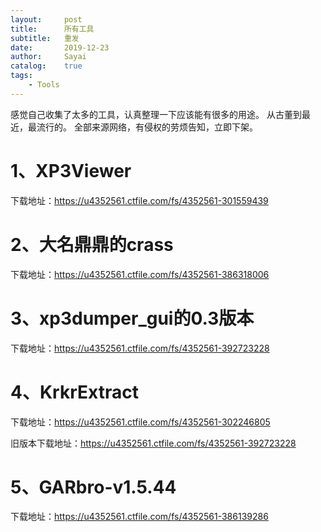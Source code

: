 ```yaml
---
layout:     post
title:      所有工具
subtitle:   重发
date:       2019-12-23
author:     Sayai
catalog:    true
tags:
    - Tools
---
```


感觉自己收集了太多的工具，认真整理一下应该能有很多的用途。
从古董到最近，最流行的。
全部来源网络，有侵权的劳烦告知，立即下架。


# 1、XP3Viewer

下载地址：<https://u4352561.ctfile.com/fs/4352561-301559439>

# 2、大名鼎鼎的crass

下载地址：<https://u4352561.ctfile.com/fs/4352561-386318006>

# 3、xp3dumper_gui的0.3版本

下载地址：<https://u4352561.ctfile.com/fs/4352561-392723228>

# 4、KrkrExtract

下载地址：<https://u4352561.ctfile.com/fs/4352561-302246805>

旧版本下载地址：<https://u4352561.ctfile.com/fs/4352561-392723228>

# 5、GARbro-v1.5.44

下载地址：<https://u4352561.ctfile.com/fs/4352561-386139286>

